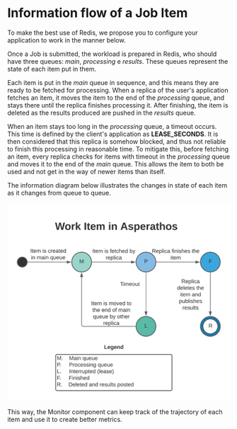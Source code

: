 # Information flow of a Job Item

To make the best use of Redis, we propose you to configure your application to work in the manner below.

Once a Job is submitted, the workload is prepared in Redis, who should have three queues: *main*, *processing* e *results*. These queues represent the state of each item put in them.

Each item is put in the *main* queue in sequence, and this means they are ready to be fetched for processing. When a replica of the user's application fetches an item, it moves the item to the end of the *processing* queue, and stays there until the replica finishes processing it. After finishing, the item is deleted as the results produced are pushed in the *results* queue.

When an item stays too long in the *processing* queue, a timeout occurs. This time is defined by the client's application as **LEASE_SECONDS**. It is then considered that this replica is somehow blocked, and thus not reliable to finish this processing in reasonable time. To mitigate this, before fetching an item, every replica checks for items with timeout in the *processing* queue and moves it to the end of the *main* queue. This allows the item to both be used and not get in the way of newer items than itself.

The information diagram below illustrates the changes in state of each item as it changes from queue to queue.

![fig1](../imgs/information-asperathos.png)

This way, the Monitor component can keep track of the trajectory of each item and use it to create better metrics.